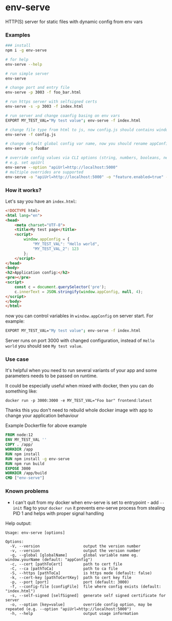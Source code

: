 # env-serve

HTTP(S) server for static files with dynamic config from env vars 

### Examples

```bash
### install
npm i -g env-serve

# for help
env-serve --help

# run simple server
env-serve

# change port and entry file
env-serve -p 3003 -f foo_bar.html

# run https server with selfsigned certs
env-serve -s -p 3003 -f index.html

# run server and change coanfig basing on env vars
EXPORT MY_TEST_VAL="My test value"; env-serve -f index.html

# change file type from html to js, now config.js should contains window.appConfig variable
env-serve -f config.js

# change default global config var name, now you should rename appConfig to fooBar
env-serve -g fooBar

# override config values via CLI options (string, numbers, booleans, nested using dot path)
# e.g. set apiUrl
env-serve --option "apiUrl=http://localhost:5000"
# multiple overrides are supported
env-serve -o "apiUrl=http://localhost:5000" -o "feature.enabled=true" -o "retries=3" -o "nested.key=value"
```

### How it works?
Let's say you have an `index.html`:

```html
<!DOCTYPE html>
<html lang="en">
<head>
    <meta charset="UTF-8">
    <title>My test page</title>
    <script>
        window.appConfig = {
            "MY_TEST_VAL": "Hello world",
            "MY_TEST_VAL_2": 123
        };
    </script>
</head>
<body>
<h2>Application config:</h2>
<pre></pre>
<script>
    const c = document.querySelector('pre');
    c.innerText = JSON.stringify(window.appConfig, null, 4);
</script>
</body>
</html>
```

now you can control variables in `window.appConfig` on server start. For example:
```bash
EXPORT MY_TEST_VAL="My test value"; env-serve -f index.html
```

Server runs on port 3000 with changed configuration, instead of `Hello world` 
you should see `My test value`.

### Use case
It's helpful when you need to run several variants of your app and some parameters
needs to be passed on runtime.

It could be especially useful when mixed with docker, then you can do something like:

`docker run -p 3000:3000 -e MY_TEST_VAL="Foo bar" frontend:latest`

Thanks this you don't need to rebuild whole docker image with app to change your application behaviour 

Example Dockerfile for above example

```dockerfile
FROM node:12
ENV MY_TEST_VAL ''
COPY . /app/
WORKDIR /app
RUN npm install
RUN npm install -g env-serve
RUN npm run build
EXPOSE 3000
WORKDIR /app/build
CMD ["env-serve"]
``` 

### Known problems
- I can't quit from my docker when env-serve is set to entrypoint - add `--init` flag to your `docker run` it prevents env-serve process from stealing PID 1 and helps with proper signal handling  

Help output:
```text
Usage: env-serve [options]

Options:
  -V, --version                   output the version number
  -v, --version                   output the version number
  -g, --global [globalName]       global variable name eg. window.yourName (default: "appConfig")
  -c, --cert [pathToCert]         path to cert file
  -C, --ca [pathToCa]             path to ca file
  -S, --https [pathToCa]          is https mode (default: false)
  -k, --cert-key [pathToCertKey]  path to cert key file
  -p, --port [port]               port (default: 3000)
  -f, --config-file [configFile]  file where config exists (default: "index.html")
  -s, --self-signed [selfSigned]  generate self signed certificate for server
  -o, --option [key=value]        override config option, may be repeated (e.g. --option "apiUrl=http://localhost:5000")
  -h, --help                      output usage information
```
